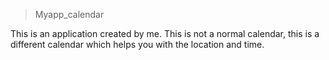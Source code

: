 > Myapp_calendar

This is an application created by me. This is not a normal calendar, this is a different calendar which helps you with the location and time.
 
 
   
 
